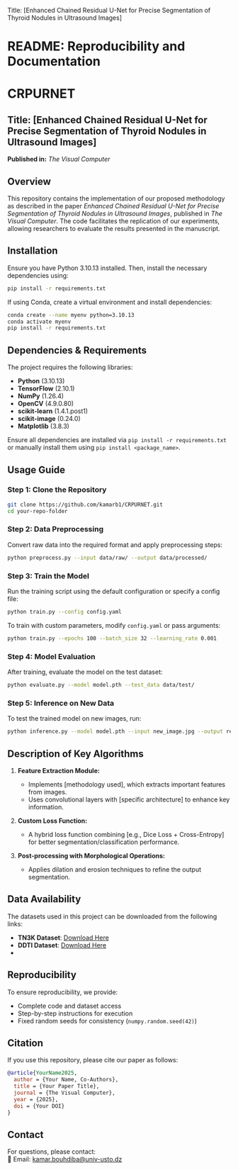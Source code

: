 

Title: [Enhanced Chained Residual U-Net for Precise Segmentation of Thyroid Nodules in Ultrasound Images]

# **README: Reproducibility and Documentation**
# CRPURNET

## **Title:** [Enhanced Chained Residual U-Net for Precise Segmentation of Thyroid Nodules in Ultrasound Images]  
**Published in:** *The Visual Computer*  

## **Overview**  
This repository contains the implementation of our proposed methodology as described in the paper *Enhanced Chained Residual U-Net for Precise Segmentation of Thyroid Nodules in Ultrasound Images*, published in *The Visual Computer*. The code facilitates the replication of our experiments, allowing researchers to evaluate the results presented in the manuscript.

## **Installation**  
Ensure you have Python 3.10.13 installed. Then, install the necessary dependencies using:  
```bash
pip install -r requirements.txt
```
If using Conda, create a virtual environment and install dependencies:  
```bash
conda create --name myenv python=3.10.13  
conda activate myenv  
pip install -r requirements.txt  
```

## **Dependencies & Requirements**  
The project requires the following libraries:  
- **Python** (3.10.13)  
- **TensorFlow** (2.10.1)  
- **NumPy** (1.26.4)  
- **OpenCV** (4.9.0.80)  
- **scikit-learn** (1.4.1.post1)
- **scikit-image** (0.24.0)
- **Matplotlib** (3.8.3)  

Ensure all dependencies are installed via `pip install -r requirements.txt` or manually install them using `pip install <package_name>`.

## **Usage Guide**  

### **Step 1: Clone the Repository**  
```bash
git clone https://github.com/kamarb1/CRPURNET.git
cd your-repo-folder
```

### **Step 2: Data Preprocessing**  
Convert raw data into the required format and apply preprocessing steps:  
```bash
python preprocess.py --input data/raw/ --output data/processed/
```

### **Step 3: Train the Model**  
Run the training script using the default configuration or specify a config file:  
```bash
python train.py --config config.yaml
```
To train with custom parameters, modify `config.yaml` or pass arguments:  
```bash
python train.py --epochs 100 --batch_size 32 --learning_rate 0.001
```

### **Step 4: Model Evaluation**  
After training, evaluate the model on the test dataset:  
```bash
python evaluate.py --model model.pth --test_data data/test/
```

### **Step 5: Inference on New Data**  
To test the trained model on new images, run:  
```bash
python inference.py --model model.pth --input new_image.jpg --output result.jpg
```

## **Description of Key Algorithms**  
1. **Feature Extraction Module:**  
   - Implements [methodology used], which extracts important features from images.  
   - Uses convolutional layers with [specific architecture] to enhance key information.  

2. **Custom Loss Function:**  
   - A hybrid loss function combining [e.g., Dice Loss + Cross-Entropy] for better segmentation/classification performance.  

3. **Post-processing with Morphological Operations:**  
   - Applies dilation and erosion techniques to refine the output segmentation.  

## **Data Availability**  

The datasets used in this project can be downloaded from the following links:

- **TN3K Dataset**: [Download Here](https://drive.google.com/file/d/1reHyY5eTZ5uePXMVMzFOq5j3eFOSp50F/view?usp=sharing)
- **DDTI Dataset**: [Download Here](https://www.kaggle.com/datasets/dasmehdixtr/ddti-thyroid-ultrasound-images)
- 


## **Reproducibility**  
To ensure reproducibility, we provide:  
- Complete code and dataset access  
- Step-by-step instructions for execution  
- Fixed random seeds for consistency (`numpy.random.seed(42)`)  

## **Citation**  
If you use this repository, please cite our paper as follows:  
```bibtex
@article{YourName2025,
  author = {Your Name, Co-Authors},
  title = {Your Paper Title},
  journal = {The Visual Computer},
  year = {2025},
  doi = {Your DOI}
}
```

## **Contact**  
For questions, please contact:  
📧 Email: kamar.bouhdiba@univ-usto.dz

